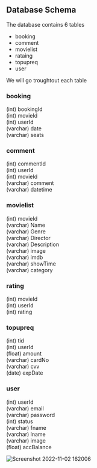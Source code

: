 ## Database Schema
The database contains 6 tables
- booking
- comment
- movielist
- rataing
- topupreq
- user

We will go troughtout each table
### booking
(int) bookingId <br>
(int) movieId <br>
(int) userId<br>
(varchar) date<br>
(varchar) seats<br>

### comment
(int) commentId<br>
(int) userId<br>
(int) movieId<br>
(varchar) comment<br>
(varchar) datetime<br>

### movielist
(int) movieId<br>
(varchar) Name<br>
(varchar) Genre<br>
(varchar) Director<br>
(varchar) Description<br>
(varchar) image<br>
(varchar) imdb<br>
(varchar) showTime<br>
(varchar) category<br>

### rating
(int) movieId<br>
(int) userId<br>
(int) rating<br>

### topupreq
(int) tid<br>
(int) userId<br>
(float) amount<br>
(varchar) cardNo<br>
(varchar) cvv<br>
(date) expDate<br>

### user
(int) userId<br>
(varchar) email<br>
(varchar) password<br>
(int) status<br>
(varchar) fname<br>
(varchar) lname<br>
(varchar) image<br>
(float) accBalance<br>


![Screenshot 2022-11-02 162006](https://user-images.githubusercontent.com/76538765/199500292-0fb82642-249f-422a-a781-2ebf1b98a913.jpg)


